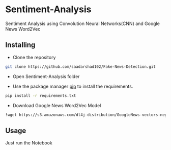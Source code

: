 # Sentiment-Analysis
Sentiment Analysis using Convolution Neural Networks(CNN) and Google News Word2Vec

## Installing
* Clone the repository

```bash
git clone https://github.com/saadarshad102/Fake-News-Detection.git
```

* Open Sentiment-Analysis folder

* Use the package manager [pip](https://pip.pypa.io/en/stable/) to install the requirements.

```bash
pip install -r requirements.txt
```

* Download Google News Word2Vec Model

```bash
!wget https://s3.amazonaws.com/dl4j-distribution/GoogleNews-vectors-negative300.bin.gz
```

## Usage
Just run the Notebook
